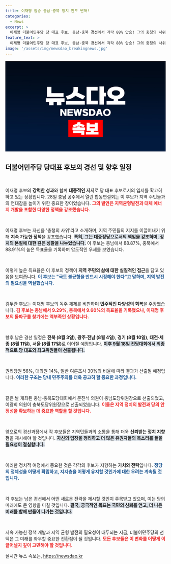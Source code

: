```yaml
---
title: 이재명 압승 충남·충북 정치 판도 변혁!
categories:
  - News
excerpt: >
  이재명 더불어민주당 당 대표 후보, 충남·충북 경선에서 각각 88% 압승! 그의 충청의 사위 연설과 대세론에 기대감 팽배. 남은 경선 일정과 전당대회, 앞으로의 정치적 기세가 주목된다!
feature_text: >
  이재명 더불어민주당 당 대표 후보, 충남·충북 경선에서 각각 88% 압승! 그의 충청의 사위 연설과 대세론에 기대감 팽배. 남은 경선 일정과 전당대회, 앞으로의 정치적 기세가 주목된다!
image: '/assets/img/newsdao_breakingnews.jpg'
---
```


<p><img src="/assets/img/newsdao_breakingnews.jpg" alt="firstkoreanews 속보" /></p>

<h2 data-ke-size="size26">더불어민주당 당대표 후보의 경선 및 향후 일정</h2>

<p data-ke-size="size16">&nbsp;</p>

<p>이재명 후보의 <b>강력한 성과</b>와 함께 <b>대중적인 지지</b>로 당 대표 후보로서의 입지를 확고히 하고 있는 상황입니다. 28일 충남 공주에서 열린 합동연설회는 이 후보가 지역 주민들과의 연대감을 높이기 위한 중요한 장이었습니다. <b><span style="color: #ee2323;">그의 발언은 지역균형발전과 대체 에너지 개발을 포함한 다양한 정책을 강조했습니다.</span></b> </p>

<p data-ke-size="size16">&nbsp;</p>

<p>이재명 후보는 자신을 '충청의 사위'라고 소개하며, 지역 주민들의 지지를 이끌어내기 위해 <b>지속 가능한 정책</b>을 강조했습니다. <b><span style="background-color: #21538527;">특히, 그는 대중정당으로서의 책임을 강조하며, 정치의 본질에 대한 깊은 성찰을 나누었습니다.</span></b> 이 후보는 충남에서 88.87%, 충북에서 88.91%의 높은 득표율을 기록하며 압도적인 우세를 보였습니다.</p>

<p data-ke-size="size16">&nbsp;</p>

<p>이렇게 높은 득표율은 이 후보의 정책이 <b>지역 주민의 삶에 대한 실질적인 접근</b>을 담고 있음을 보여줍니다. <b><span style="color: #1a5490;">이 후보는 "국토 불균형을 반드시 시정해야 한다"고 말하며, 지역 발전의 필요성을 역설했습니다.</span></b> </p>

<p data-ke-size="size16">&nbsp;</p>

<p>김두관 후보는 이재명 후보의 독주 체제를 비판하며 <b>민주적인 다양성의 회복</b>을 주장했습니다. <b><span style="color: #ee2323;">김 후보는 충남에서 9.29%, 충북에서 9.60%의 득표율을 기록했으나, 이재명 후보의 돌파구를 찾기에는 역부족인 상황입니다.</span></b></p>

<p data-ke-size="size16">&nbsp;</p>

<p>향후 남은 경선 일정은 <b>전북 (8월 3일)</b>, <b>광주·전남 (8월 4일)</b>, <b>경기 (8월 10일)</b>, <b>대전·세종 (8월 11일)</b>, <b>서울 (8월 17일)</b>로 이어질 예정입니다. <b><span style="background-color: #21538527;">이후 9월 18일 전당대회에서 최종적으로 당 대표와 최고위원들이 선출됩니다.</span></b> </p>

<p data-ke-size="size16">&nbsp;</p>

<p>권리당원 56%, 대의원 14%, 일반 여론조사 30%의 비율에 따라 결과가 산출될 예정입니다. <b><span style="color: #1a5490;">이러한 구조는 당내 민주주의를 더욱 공고히 할 중요한 과정입니다.</span></b></p>

<p data-ke-size="size16">&nbsp;</p>

<p>같은 날 개최된 충남·충북도당대회에서 문진석 의원이 충남도당위원장으로 선출되었고, 이광희 의원이 충북도당위원장으로 선출되었습니다. <b><span style="color: #ee2323;">이들은 지역 정치의 발전과 당의 안정성을 확보하는 데 중요한 역할을 할 것입니다.</span></b></p>

<p data-ke-size="size16">&nbsp;</p>

<p>앞으로의 경선과정에서 각 후보들은 지역민들과의 소통을 통해 더욱 <b>신뢰받는 정치 지향점</b>을 제시해야 할 것입니다. <b><span style="background-color: #21538527;">자신의 입장을 정리하고 더 많은 유권자들의 목소리를 들을 필요성이 절실합니다.</span></b> </p>

<p data-ke-size="size16">&nbsp;</p>

<p>이러한 정치적 여정에서 중요한 것은 각각의 후보가 지향하는 <b>가치와 전략</b>입니다. <b><span style="color: #1a5490;">정당의 정체성을 어떻게 확립하고, 지지층을 어떻게 유지할 것인가에 대한 우려는 계속될 것입니다.</span></b> </p>

<p data-ke-size="size16">&nbsp;</p>

<p>각 후보는 남은 경선에서 어떤 새로운 전략을 제시할 것인지 주목받고 있으며, 이는 당의 미래에도 큰 영향을 미칠 것입니다. <b><span style="background-color: #21538527;">결국, 궁극적인 목표는 국민의 신뢰를 얻고, 더 나은 미래를 함께 만들어 나가는 것입니다.</span></b> </p>

<p data-ke-size="size16">&nbsp;</p>

<p>지속 가능한 정책 개발과 지역 균형 발전의 필요성이 대두되는 지금, 더불어민주당의 선택은 그 미래를 좌우할 중요한 전환점이 될 것입니다. <b><span style="color: #ee2323;">모든 후보들은 이 변화를 어떻게 이끌어낼지 깊이 고민해야 할 것입니다.</span></b> </p>
실시간 뉴스 속보는, <a href="https://newsdao.kr" rel="dofollow">https://newsdao.kr</a>


